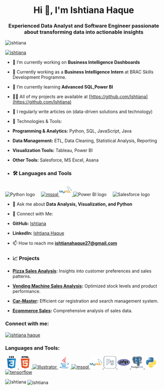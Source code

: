 <h1 align="center">Hi 👋, I'm Ishtiana Haque</h1>
<h3 align="center">Experienced Data Analyst and Software Engineer passionate about transforming data into actionable insights</h3>

<p align="left"> <img src="https://komarev.com/ghpvc/?username=ishtiana&label=Profile%20views&color=0e75b6&style=flat" alt="ishtiana" /> </p>

<p align="left"> <a href="https://github.com/ryo-ma/github-profile-trophy"><img src="https://github-profile-trophy.vercel.app/?username=ishtiana" alt="ishtiana" /></a> </p>

- 🔭 I’m currently working on **Business Intelligence Dashboards**
- 🔭 Currently working as a **Business Intelligence Intern** at BRAC Skills Development Programme.<br>
- 🌱 I’m currently learning **Advanced SQL,Power BI**

- 👨‍💻 All of my projects are available at [https://github.com/Ishtiana](https://github.com/Ishtiana)

- 📝 I regularly write articles on (data-driven solutions and technology)
- 🔧 Technologies & Tools:
- **Programming & Analytics:** Python, SQL, JavaScript, Java  
- **Data Management:** ETL, Data Cleaning, Statistical Analysis, Reporting  
- **Visualization Tools:** Tableau, Power BI  
- **Other Tools:** Salesforce, MS Excel, Asana

  
- <h3 align="left">🛠 Languages and Tools</h3>
<div align="left">
  <img src="https://cdn.jsdelivr.net/gh/devicons/devicon/icons/python/python-original.svg" height="40" alt="Python logo" />
  <img width="12" />
  <a href="https://www.microsoft.com/en-us/sql-server" target="_blank" rel="noreferrer"> <img src="https://www.svgrepo.com/show/303229/microsoft-sql-server-logo.svg" alt="mssql" width="40" height="40"/> </a> <a href="https://www.mysql.com/" target="_blank" rel="noreferrer"> <img src="https://raw.githubusercontent.com/devicons/devicon/master/icons/mysql/mysql-original-wordmark.svg" alt="mysql" width="40" height="40"/> </a> 
  <img src="https://upload.wikimedia.org/wikipedia/commons/c/cf/New_Power_BI_Logo.svg" height="40" alt="Power BI logo" />
  <img width="12" />
 <img src="https://cdn.jsdelivr.net/gh/devicons/devicon/icons/salesforce/salesforce-original.svg" height="40" alt="Salesforce logo" />
  </div>

- 💬 Ask me about **Data Analysis, Visualization, and Python**
- 🔗 Connect with Me:
- **GitHub:** [Ishtiana](https://github.com/Ishtiana)  
- **LinkedIn:** [Ishtiana Haque](https://linkedin.com/in/ishtiana-haque)  

- 📫 How to reach me **ishtianahaque27@gmail.com**
- <h3 align="left">📈 Projects</h3>
-  **[Pizza Sales Analysis](https://github.com/Ishtiana/PIZZA_SALES):** Insights into customer preferences and sales patterns.  
- **[Vending Machine Sales Analysis](https://github.com/Ishtiana/vending_machine_sales):** Optimized stock levels and product performance.  
- **[Car-Master](https://github.com/Ishtiana/CAR-MASTER):** Efficient car registration and search management system.  
- **[Ecommerce Sales](https://github.com/Ishtiana/ECOMMERCE_SALES):** Comprehensive analysis of sales data.  


<h3 align="left">Connect with me:</h3>
<p align="left">
<a href="https://linkedin.com/in/ishtiana haque" target="blank"><img align="center" src="https://raw.githubusercontent.com/rahuldkjain/github-profile-readme-generator/master/src/images/icons/Social/linked-in-alt.svg" alt="ishtiana haque" height="30" width="40" /></a>


<h3 align="left">Languages and Tools:</h3>
<p align="left"> <a href="https://www.w3schools.com/css/" target="_blank" rel="noreferrer"> <img src="https://raw.githubusercontent.com/devicons/devicon/master/icons/css3/css3-original-wordmark.svg" alt="css3" width="40" height="40"/> </a> <a href="https://www.w3.org/html/" target="_blank" rel="noreferrer"> <img src="https://raw.githubusercontent.com/devicons/devicon/master/icons/html5/html5-original-wordmark.svg" alt="html5" width="40" height="40"/> </a> <a href="https://www.adobe.com/in/products/illustrator.html" target="_blank" rel="noreferrer"> <img src="https://www.vectorlogo.zone/logos/adobe_illustrator/adobe_illustrator-icon.svg" alt="illustrator" width="40" height="40"/> </a> <a href="https://www.java.com" target="_blank" rel="noreferrer"> <img src="https://raw.githubusercontent.com/devicons/devicon/master/icons/java/java-original.svg" alt="java" width="40" height="40"/> </a> <a href="https://www.microsoft.com/en-us/sql-server" target="_blank" rel="noreferrer"> <img src="https://www.svgrepo.com/show/303229/microsoft-sql-server-logo.svg" alt="mssql" width="40" height="40"/> </a> <a href="https://www.mysql.com/" target="_blank" rel="noreferrer"> <img src="https://raw.githubusercontent.com/devicons/devicon/master/icons/mysql/mysql-original-wordmark.svg" alt="mysql" width="40" height="40"/> </a> <a href="https://www.photoshop.com/en" target="_blank" rel="noreferrer"> <img src="https://raw.githubusercontent.com/devicons/devicon/master/icons/photoshop/photoshop-line.svg" alt="photoshop" width="40" height="40"/> </a> <a href="https://www.php.net" target="_blank" rel="noreferrer"> <img src="https://raw.githubusercontent.com/devicons/devicon/master/icons/php/php-original.svg" alt="php" width="40" height="40"/> </a> <a href="https://www.postgresql.org" target="_blank" rel="noreferrer"> <img src="https://raw.githubusercontent.com/devicons/devicon/master/icons/postgresql/postgresql-original-wordmark.svg" alt="postgresql" width="40" height="40"/> </a> <a href="https://www.python.org" target="_blank" rel="noreferrer"> <img src="https://raw.githubusercontent.com/devicons/devicon/master/icons/python/python-original.svg" alt="python" width="40" height="40"/> </a>  <a href="https://www.tensorflow.org" target="_blank" rel="noreferrer"> <img src="https://www.vectorlogo.zone/logos/tensorflow/tensorflow-icon.svg" alt="tensorflow" width="40" height="40"/> </a> </p>

<p><img align="left" src="https://github-readme-stats.vercel.app/api/top-langs?username=ishtiana&show_icons=true&locale=en&layout=compact" alt="ishtiana" /></p>

<p>&nbsp;<img align="center" src="https://github-readme-stats.vercel.app/api?username=ishtiana&show_icons=true&locale=en" alt="ishtiana" /></p>
